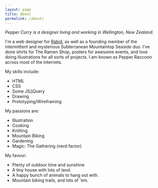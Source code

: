 ```yaml
---
layout: page
title: About
permalink: /about/
---
```


_Pepper Curry is a designer living and working in Wellington, New Zealand._

I'm a web designer for [Rabid](http://www.rabid.co.nz), as well as a founding member of the intermittent and mysterious Subterranean Mountaintop Seaside duo. I've done shirts for The Ramen Shop, posters for awesome events, and love doing illustrations for all sorts of projects. I am known as Pepper Raccoon across most of the internets.

My skills include:

  + HTML
  + CSS
  + Some JS/jQuery
  + Drawing
  + Prototyping/Wireframing

My passions are:

  + Illustration
  + Cooking
  + Knitting
  + Mountain Biking
  + Gardening
  + Magic: The Gathering (nerd factor)

My favour:

  + Plenty of outdoor time and sunshine
  + A tiny house with lots of land.
  + A happy bunch of animals to hang out with.
  + Mountain biking trails, and lots of 'em.